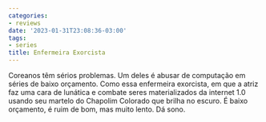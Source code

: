 ```yaml
---
categories:
- reviews
date: '2023-01-31T23:08:36-03:00'
tags:
- series
title: Enfermeira Exorcista
---
```


Coreanos têm sérios problemas. Um deles é abusar de computação em séries de baixo orçamento. Como essa enfermeira exorcista, em que a atriz faz uma cara de lunática e combate seres materializados da internet 1.0 usando seu martelo do Chapolim Colorado que brilha no escuro. É baixo orçamento, é ruim de bom, mas muito lento. Dá sono.